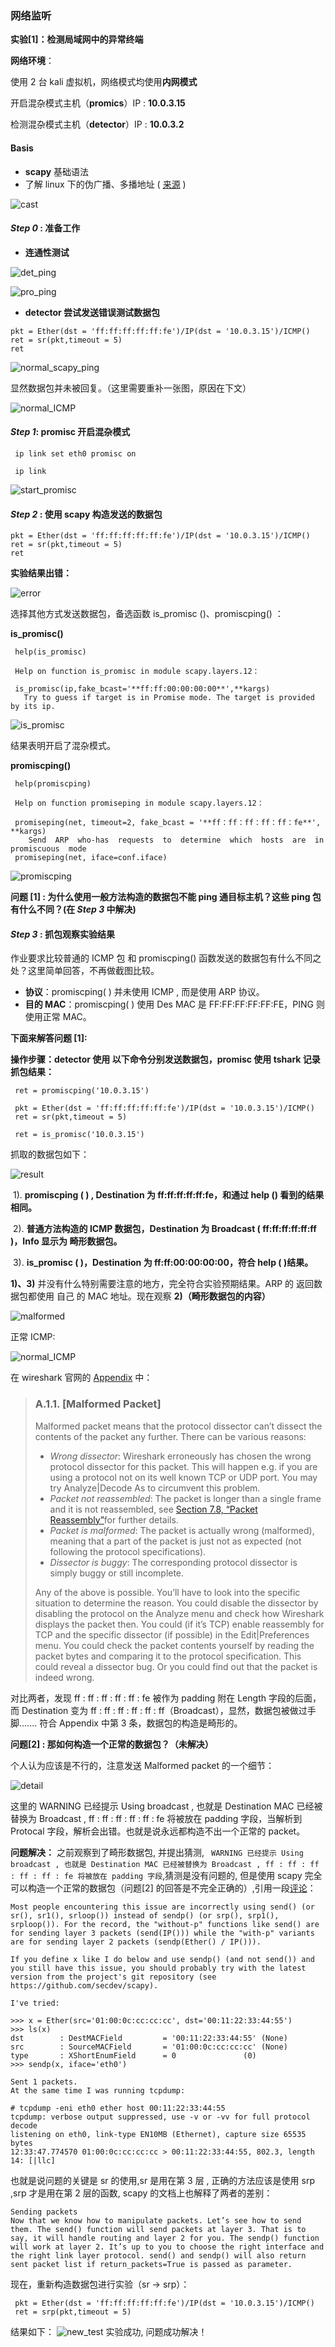 ### 网络监听




**实验[1]：检测局域⽹中的异常终端** 




**网络环境**：

 使用 2 台 kali 虚拟机，网络模式均使用**内网模式**

 开启混杂模式主机（**promics**）IP : **10.0.3.15**

 检测混杂模式主机（**detector**）IP : **10.0.3.2**  



#### Basis

- **scapy** 基础语法
- 了解 linux 下的伪广播、多播地址 ( [来源](http://blog.51cto.com/wushank/1121361) )


![cast](image/cast.gif)






#### *Step 0* : 准备工作

- **连通性测试**

![det_ping](image/det_ping.jpg)

![pro_ping](image/pro_ping.png)





- **detector 尝试发送错误测试数据包**

```
pkt = Ether(dst = 'ff:ff:ff:ff:ff:fe')/IP(dst = '10.0.3.15')/ICMP()
ret = sr(pkt,timeout = 5)
ret
```

![normal_scapy_ping](image/normal_scapy_ping.png)

显然数据包并未被回复。（这里需要重补一张图，原因在下文）

![normal_ICMP](image/normal_ICMP.png)





#### *Step 1*: promisc 开启混杂模式
`````
 ip link set eth0 promisc on
`````
`````
 ip link
`````
![start_promisc](image/start_promisc.png)





#### *Step 2* : 使用 scapy 构造发送的数据包

```
pkt = Ether(dst = 'ff:ff:ff:ff:ff:fe')/IP(dst = '10.0.3.15')/ICMP()
ret = sr(pkt,timeout = 5)
ret 
```


**实验结果出错：**

![error](image/error.png)


选择其他方式发送数据包，备选函数 is_promisc ()、promiscping() ：


**is_promisc()**
```
 help(is_promisc)
```

```
 Help on function is_promisc in module scapy.layers.12：

 is_promisc(ip,fake_bcast='**ff:ff:00:00:00:00**',**kargs)
   Try to guess if target is in Promise mode. The target is provided by its ip.
```

![is_promisc](image/is_promisc.png)

结果表明开启了混杂模式。



**promiscping()**
`````
 help(promiscping)
`````

`````
 Help on function promiseping in module scapy.layers.12：

 promiseping(net, timeout=2, fake_bcast = '**ff：ff：ff：ff：ff：fe**', **kargs)
 	Send  ARP  who-has  requests  to  determine  which  hosts  are  in  promiscuous  mode 
 promiseping(net, iface=conf.iface)
`````

![promiscping](image/promiscping.jpg)





**问题 [1] : 为什么使用一般方法构造的数据包不能 ping 通目标主机？这些 ping 包有什么不同？(在 *Step 3* 中解决)**



#### *Step 3* :  抓包观察实验结果

作业要求比较普通的 ICMP 包 和  promiscping() 函数发送的数据包有什么不同之处？这里简单回答，不再做截图比较。

- **协议**：promiscping( ) 并未使用 ICMP , 而是使用 ARP 协议。
- **目的 MAC**：promiscping( ) 使用 Des MAC 是 FF:FF:FF:FF:FF:FE，PING 则使用正常 MAC。 

  
  

**下面来解答问题 [1]:**


**操作步骤：detector 使用 以下命令分别发送数据包，promisc 使用 tshark 记录抓包结果：** 

`````
 ret = promiscping('10.0.3.15')

 pkt = Ether(dst = 'ff:ff:ff:ff:ff:fe')/IP(dst = '10.0.3.15')/ICMP()
 ret = sr(pkt,timeout = 5)

 ret = is_promisc('10.0.3.15')
`````

抓取的数据包如下：

![result](image/result.jpg)


​	1). **promiscping ( ) , Destination 为 ff:ff:ff:ff:ff:fe，和通过 help ()  看到的结果相同。**

​	2). **普通方法构造的 ICMP 数据包，Destination 为 Broadcast ( ff:ff:ff:ff:ff:ff )，Info 显示为 畸形数据包。**

​	3). **is_promisc ( )，Destination 为 ff:ff:00:00:00:00，符合 help ( )结果。**





 **1)、3)** 并没有什么特别需要注意的地方，完全符合实验预期结果。ARP 的 返回数据包都使用 自己 的 MAC 地址。现在观察 **2)（畸形数据包的内容）**

![malformed](image/malformed.jpg)





正常 ICMP:

![normal_ICMP](image/normal_ICMP.jpg)

 

在 wireshark 官网的 [Appendix](https://www.wireshark.org/docs/wsug_html_chunked/AppMessages.html#_malformed_packet) 中：

> ### A.1.1. [Malformed Packet]
>
> Malformed packet means that the protocol dissector can’t dissect the contents of the packet any further. There can be various reasons:
>
> - *Wrong dissector*: Wireshark erroneously has chosen the wrong protocol dissector for this packet. This will happen e.g. if you are using a protocol not on its well known TCP or UDP port. You may try Analyze|Decode As to circumvent this problem.
> - *Packet not reassembled*: The packet is longer than a single frame and it is not reassembled, see [Section 7.8, “Packet Reassembly”](https://www.wireshark.org/docs/wsug_html_chunked/ChAdvReassemblySection.html)for further details.
> - *Packet is malformed*: The packet is actually wrong (malformed), meaning that a part of the packet is just not as expected (not following the protocol specifications).
> - *Dissector is buggy*: The corresponding protocol dissector is simply buggy or still incomplete.
>
> Any of the above is possible. You’ll have to look into the specific situation to determine the reason. You could disable the dissector by disabling the protocol on the Analyze menu and check how Wireshark displays the packet then. You could (if it’s TCP) enable reassembly for TCP and the specific dissector (if possible) in the Edit|Preferences menu. You could check the packet contents yourself by reading the packet bytes and comparing it to the protocol specification. This could reveal a dissector bug. Or you could find out that the packet is indeed wrong.


对比两者，发现 ff : ff : ff : ff : ff : fe 被作为 padding 附在 Length 字段的后面，而 Destination 变为 ff : ff : ff : ff : ff : ff（Broadcast），显然，数据包被做过手脚....... 符合 Appendix 中第 3 条，数据包的构造是畸形的。



**问题[2] : 那如何构造一个正常的数据包？（未解决）**

个人认为应该是不行的，注意发送 Malformed packet 的一个细节：

![detail](image/detail.png)



这里的 WARNING 已经提示 Using broadcast , 也就是 Destination MAC 已经被替换为 Broadcast , ff : ff : ff : ff : ff : fe 将被放在 padding 字段，当解析到 Protocal 字段，解析会出错。也就是说永远都构造不出一个正常的 packet。

**问题解决：**
之前观察到了畸形数据包, 并提出猜测, ` WARNING 已经提示 Using broadcast , 也就是 Destination MAC 已经被替换为 Broadcast , ff : ff : ff : ff : ff : fe 将被放在 padding 字段`,猜测是没有问题的, 但是使用 scapy 完全可以构造一个正常的数据包（问题[2] 的回答是不完全正确的）,引用一段[评论](https://stackoverflow.com/questions/18625072/understanding-the-scapy-mac-address-to-reach-destination-not-found-using-broad)：

```
Most people encountering this issue are incorrectly using send() (or sr(), sr1(), srloop()) instead of sendp() (or srp(), srp1(), srploop()). For the record, the "without-p" functions like send() are for sending layer 3 packets (send(IP())) while the "with-p" variants are for sending layer 2 packets (sendp(Ether() / IP())).

If you define x like I do below and use sendp() (and not send()) and you still have this issue, you should probably try with the latest version from the project's git repository (see https://github.com/secdev/scapy).

I've tried:

>>> x = Ether(src='01:00:0c:cc:cc:cc', dst='00:11:22:33:44:55')
>>> ls(x)
dst        : DestMACField         = '00:11:22:33:44:55' (None)
src        : SourceMACField       = '01:00:0c:cc:cc:cc' (None)
type       : XShortEnumField      = 0               (0)
>>> sendp(x, iface='eth0')

Sent 1 packets.
At the same time I was running tcpdump:

# tcpdump -eni eth0 ether host 00:11:22:33:44:55
tcpdump: verbose output suppressed, use -v or -vv for full protocol decode
listening on eth0, link-type EN10MB (Ethernet), capture size 65535 bytes
12:33:47.774570 01:00:0c:cc:cc:cc > 00:11:22:33:44:55, 802.3, length 14: [|llc]
```
也就是说问题的关键是 sr 的使用,sr 是用在第 3 层 , 正确的方法应该是使用 srp ,srp 才是用在第 2 层的函数, scapy 的文档上也解释了两者的差别：
```
Sending packets
Now that we know how to manipulate packets. Let’s see how to send them. The send() function will send packets at layer 3. That is to say, it will handle routing and layer 2 for you. The sendp() function will work at layer 2. It’s up to you to choose the right interface and the right link layer protocol. send() and sendp() will also return sent packet list if return_packets=True is passed as parameter.
```
现在，重新构造数据包进行实验（sr -> srp）：
```
 pkt = Ether(dst = 'ff:ff:ff:ff:ff:fe')/IP(dst = '10.0.3.15')/ICMP()
 ret = srp(pkt,timeout = 5)
 ```
 结果如下：
![new_test](image/new_test.png)
实验成功, 问题成功解决！

